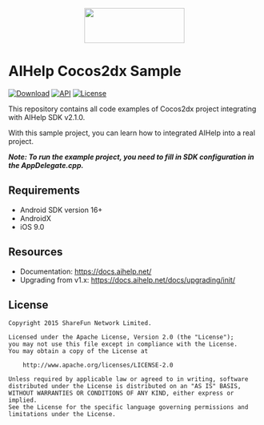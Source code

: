 [<p align="center"><img src="https://cdn.aihelp.net/logo/logo.png" data-canonical-src="https://cdn.aihelp.net/logo/logo.png" width="200" height="70" align="center"/></p>](https://aihelp.net)



# AIHelp Cocos2dx Sample



[![Download](https://api.bintray.com/packages/ai-help/maven/android-aihelp-aar/images/download.svg?version=2.1.0)](https://bintray.com/ai-help/maven/android-aihelp-aar/2.1.0/link) [![API](https://img.shields.io/badge/MinSdk-16%2B-brightgreen.svg?style=flat)](https://android-arsenal.com/api?level=16) [![License](https://img.shields.io/badge/License%20-Apache%202-337ab7.svg)](https://www.apache.org/licenses/LICENSE-2.0)



This repository contains all code examples of Cocos2dx project integrating with AIHelp SDK v2.1.0.

With this sample project, you can learn how to integrated AIHelp into a real project.

***Note: To run the example project, you need to fill in SDK configuration in the AppDelegate.cpp.***



## Requirements

- Android SDK version 16+
- AndroidX
- iOS 9.0


## Resources

- Documentation: https://docs.aihelp.net/
- Upgrading from v1.x: https://docs.aihelp.net/docs/upgrading/init/



## License

```
Copyright 2015 ShareFun Network Limited.

Licensed under the Apache License, Version 2.0 (the "License");
you may not use this file except in compliance with the License.
You may obtain a copy of the License at

    http://www.apache.org/licenses/LICENSE-2.0

Unless required by applicable law or agreed to in writing, software
distributed under the License is distributed on an "AS IS" BASIS,
WITHOUT WARRANTIES OR CONDITIONS OF ANY KIND, either express or implied.
See the License for the specific language governing permissions and
limitations under the License.
```
